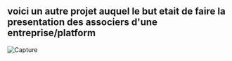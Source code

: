 ## voici un autre projet auquel le but etait de faire la presentation des associers d'une entreprise/platform

![Capture](https://github.com/user-attachments/assets/eb8ff91f-b92b-40bf-a338-6a35c2752569)
